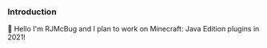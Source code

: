 ### Introduction
👋 Hello I'm RJMcBug and I plan to work on Minecraft: Java Edition plugins in 2021!

